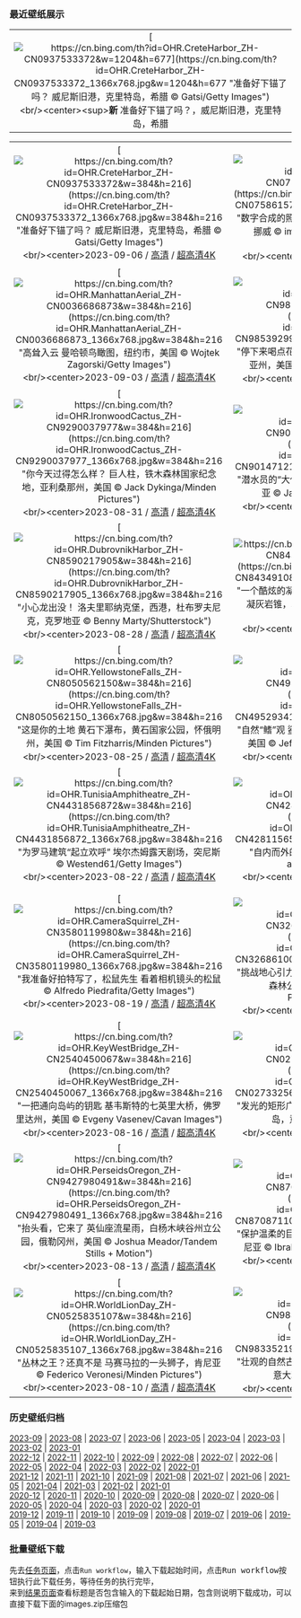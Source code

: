### 最近壁纸展示
||
|:---:|
|[![https://cn.bing.com/th?id=OHR.CreteHarbor_ZH-CN0937533372&w=1204&h=677](https://cn.bing.com/th?id=OHR.CreteHarbor_ZH-CN0937533372_1366x768.jpg&w=1204&h=677 "准备好下锚了吗？&#10;威尼斯旧港，克里特岛，希腊&#10;© Gatsi/Getty Images")](https://cn.bing.com/search?q=%e5%b8%8c%e8%85%8a%e5%85%8b%e9%87%8c%e7%89%b9%e5%b2%9b&form=hpcapt&mkt=zh-cn&filters=HpDate:"20230905_1600")<br/><center><sup>**新**</sup>&nbsp;准备好下锚了吗？，威尼斯旧港，克里特岛，希腊<center/>|

||||
|:---:|:---:|:---:|
|[![https://cn.bing.com/th?id=OHR.CreteHarbor_ZH-CN0937533372&w=384&h=216](https://cn.bing.com/th?id=OHR.CreteHarbor_ZH-CN0937533372_1366x768.jpg&w=384&h=216 "准备好下锚了吗？&#10;威尼斯旧港，克里特岛，希腊&#10;© Gatsi/Getty Images")](https://cn.bing.com/search?q=%e5%b8%8c%e8%85%8a%e5%85%8b%e9%87%8c%e7%89%b9%e5%b2%9b&form=hpcapt&mkt=zh-cn&filters=HpDate:"20230905_1600")<br/><center>2023-09-06 / [高清](https://cn.bing.com/th?id=OHR.CreteHarbor_ZH-CN0937533372_1920x1200.jpg&w=1920&h=1200) / [超高清4K](https://cn.bing.com/th?id=OHR.CreteHarbor_ZH-CN0937533372_UHD.jpg&w=3840&h=2160)<center/>|[![https://cn.bing.com/th?id=OHR.MountSegla_ZH-CN0758615745&w=384&h=216](https://cn.bing.com/th?id=OHR.MountSegla_ZH-CN0758615745_1366x768.jpg&w=384&h=216 "数字合成的照片？不是吧！&#10;塞格拉山，塞尼亚岛，挪威&#10;© imageBROKER/Moritz Wolf/Getty Images")](https://cn.bing.com/search?q=%e5%a1%9e%e5%b0%bc%e4%ba%9a%e5%b2%9b&form=hpcapt&mkt=zh-cn&filters=HpDate:"20230904_1600")<br/><center>2023-09-05 / [高清](https://cn.bing.com/th?id=OHR.MountSegla_ZH-CN0758615745_1920x1200.jpg&w=1920&h=1200) / [超高清4K](https://cn.bing.com/th?id=OHR.MountSegla_ZH-CN0758615745_UHD.jpg&w=3840&h=2160)<center/>|[![https://cn.bing.com/th?id=OHR.BourgesMarsh_ZH-CN0505354655&w=384&h=216](https://cn.bing.com/th?id=OHR.BourgesMarsh_ZH-CN0505354655_1366x768.jpg&w=384&h=216 "城市中心的绿色天堂&#10;布尔日的沼泽，法国&#10;© Tuul & Bruno Morandi/Getty Images")](https://cn.bing.com/search?q=%e5%b8%83%e5%b0%94%e6%97%a5&form=hpcapt&mkt=zh-cn&filters=HpDate:"20230903_1600")<br/><center>2023-09-04 / [高清](https://cn.bing.com/th?id=OHR.BourgesMarsh_ZH-CN0505354655_1920x1200.jpg&w=1920&h=1200) / [超高清4K](https://cn.bing.com/th?id=OHR.BourgesMarsh_ZH-CN0505354655_UHD.jpg&w=3840&h=2160)<center/>|
|[![https://cn.bing.com/th?id=OHR.ManhattanAerial_ZH-CN0036686873&w=384&h=216](https://cn.bing.com/th?id=OHR.ManhattanAerial_ZH-CN0036686873_1366x768.jpg&w=384&h=216 "高耸入云&#10;曼哈顿鸟瞰图，纽约市，美国&#10;© Wojtek Zagorski/Getty Images")](https://cn.bing.com/search?q=%e6%9b%bc%e5%93%88%e9%a1%bf&form=hpcapt&mkt=zh-cn&filters=HpDate:"20230902_1600")<br/><center>2023-09-03 / [高清](https://cn.bing.com/th?id=OHR.ManhattanAerial_ZH-CN0036686873_1920x1200.jpg&w=1920&h=1200) / [超高清4K](https://cn.bing.com/th?id=OHR.ManhattanAerial_ZH-CN0036686873_UHD.jpg&w=3840&h=2160)<center/>|[![https://cn.bing.com/th?id=OHR.TinyHummer_ZH-CN9853929957&w=384&h=216](https://cn.bing.com/th?id=OHR.TinyHummer_ZH-CN9853929957_1366x768.jpg&w=384&h=216 "停下来喝点花蜜&#10;艾氏煌蜂鸟，圣克鲁斯，加利福尼亚州，美国&#10;© mallardg500/Getty Images")](https://cn.bing.com/search?q=%e8%89%be%e6%b0%8f%e7%85%8c%e8%9c%82%e9%b8%9f&form=hpcapt&mkt=zh-cn&filters=HpDate:"20230901_1600")<br/><center>2023-09-02 / [高清](https://cn.bing.com/th?id=OHR.TinyHummer_ZH-CN9853929957_1920x1200.jpg&w=1920&h=1200) / [超高清4K](https://cn.bing.com/th?id=OHR.TinyHummer_ZH-CN9853929957_UHD.jpg&w=3840&h=2160)<center/>|[![https://cn.bing.com/th?id=OHR.TurkeyTailMush_ZH-CN9683744281&w=384&h=216](https://cn.bing.com/th?id=OHR.TurkeyTailMush_ZH-CN9683744281_1366x768.jpg&w=384&h=216 "火鸡尾蘑菇&#10;火鸡尾蘑菇，布里瓦德，北卡罗来纳州，美国&#10;© Bill Gozansky/Alamy Stock Photo")](https://cn.bing.com/search?q=%e8%98%91%e8%8f%87&form=hpcapt&mkt=zh-cn&filters=HpDate:"20230831_1600")<br/><center>2023-09-01 / [高清](https://cn.bing.com/th?id=OHR.TurkeyTailMush_ZH-CN9683744281_1920x1200.jpg&w=1920&h=1200) / [超高清4K](https://cn.bing.com/th?id=OHR.TurkeyTailMush_ZH-CN9683744281_UHD.jpg&w=3840&h=2160)<center/>|
|[![https://cn.bing.com/th?id=OHR.IronwoodCactus_ZH-CN9290037977&w=384&h=216](https://cn.bing.com/th?id=OHR.IronwoodCactus_ZH-CN9290037977_1366x768.jpg&w=384&h=216 "你今天过得怎么样？&#10;巨人柱，铁木森林国家纪念地，亚利桑那州，美国&#10;© Jack Dykinga/Minden Pictures")](https://cn.bing.com/search?q=%e5%b7%a8%e4%ba%ba%e6%9f%b1&form=hpcapt&mkt=zh-cn&filters=HpDate:"20230830_1600")<br/><center>2023-08-31 / [高清](https://cn.bing.com/th?id=OHR.IronwoodCactus_ZH-CN9290037977_1920x1200.jpg&w=1920&h=1200) / [超高清4K](https://cn.bing.com/th?id=OHR.IronwoodCactus_ZH-CN9290037977_UHD.jpg&w=3840&h=2160)<center/>|[![https://cn.bing.com/th?id=OHR.NingalooShark_ZH-CN9014712175&w=384&h=216](https://cn.bing.com/th?id=OHR.NingalooShark_ZH-CN9014712175_1366x768.jpg&w=384&h=216 "潜水员的“大伙伴”&#10;鲸鲨，宁加洛珊瑚礁，西澳大利亚&#10;© Jason Edwards/Getty Images")](https://cn.bing.com/search?q=%e9%b2%b8%e9%b2%a8&form=hpcapt&mkt=zh-cn&filters=HpDate:"20230829_1600")<br/><center>2023-08-30 / [高清](https://cn.bing.com/th?id=OHR.NingalooShark_ZH-CN9014712175_1920x1200.jpg&w=1920&h=1200) / [超高清4K](https://cn.bing.com/th?id=OHR.NingalooShark_ZH-CN9014712175_UHD.jpg&w=3840&h=2160)<center/>|[![https://cn.bing.com/th?id=OHR.TetonBison_ZH-CN9384306649&w=384&h=216](https://cn.bing.com/th?id=OHR.TetonBison_ZH-CN9384306649_1366x768.jpg&w=384&h=216 "一头毛茸茸的牛&#10;美洲野牛，大提顿国家公园，怀俄明州&#10;© Enrique Aguirre Aves/Getty Images")](https://cn.bing.com/search?q=%e7%be%8e%e6%b4%b2%e9%87%8e%e7%89%9b&form=hpcapt&mkt=zh-cn&filters=HpDate:"20230828_1600")<br/><center>2023-08-29 / [高清](https://cn.bing.com/th?id=OHR.TetonBison_ZH-CN9384306649_1920x1200.jpg&w=1920&h=1200) / [超高清4K](https://cn.bing.com/th?id=OHR.TetonBison_ZH-CN9384306649_UHD.jpg&w=3840&h=2160)<center/>|
|[![https://cn.bing.com/th?id=OHR.DubrovnikHarbor_ZH-CN8590217905&w=384&h=216](https://cn.bing.com/th?id=OHR.DubrovnikHarbor_ZH-CN8590217905_1366x768.jpg&w=384&h=216 "小心龙出没！&#10;洛夫里耶纳克堡，西港，杜布罗夫尼克，克罗地亚&#10;© Benny Marty/Shutterstock")](https://cn.bing.com/search?q=%e5%85%8b%e7%bd%97%e5%9c%b0%e4%ba%9a%e6%9d%9c%e5%b8%83%e7%bd%97%e5%a4%ab%e5%b0%bc%e5%85%8b&form=hpcapt&mkt=zh-cn&filters=HpDate:"20230827_1600")<br/><center>2023-08-28 / [高清](https://cn.bing.com/th?id=OHR.DubrovnikHarbor_ZH-CN8590217905_1920x1200.jpg&w=1920&h=1200) / [超高清4K](https://cn.bing.com/th?id=OHR.DubrovnikHarbor_ZH-CN8590217905_UHD.jpg&w=3840&h=2160)<center/>|[![https://cn.bing.com/th?id=OHR.JejuIsland_ZH-CN8434910851&w=384&h=216](https://cn.bing.com/th?id=OHR.JejuIsland_ZH-CN8434910851_1366x768.jpg&w=384&h=216 "一个酷炫的凝灰岩火山口&#10;城山日出峰，济州岛上的凝灰岩锥，韩国&#10;© Quynh Anh Nguyen/Getty Images")](https://cn.bing.com/search?q=%e6%b5%8e%e5%b7%9e%e5%b2%9b&form=hpcapt&mkt=zh-cn&filters=HpDate:"20230826_1600")<br/><center>2023-08-27 / [高清](https://cn.bing.com/th?id=OHR.JejuIsland_ZH-CN8434910851_1920x1200.jpg&w=1920&h=1200) / [超高清4K](https://cn.bing.com/th?id=OHR.JejuIsland_ZH-CN8434910851_UHD.jpg&w=3840&h=2160)<center/>|[![https://cn.bing.com/th?id=OHR.MuseumIsland_ZH-CN8277258964&w=384&h=216](https://cn.bing.com/th?id=OHR.MuseumIsland_ZH-CN8277258964_1366x768.jpg&w=384&h=216 "博物馆之夜&#10;柏林大教堂和博物馆岛，柏林，德国&#10;© Rudy Balasko/Shutterstock")](https://cn.bing.com/search?q=%e6%9f%8f%e6%9e%97%e5%8d%9a%e7%89%a9%e9%a6%86%e5%b2%9b&form=hpcapt&mkt=zh-cn&filters=HpDate:"20230825_1600")<br/><center>2023-08-26 / [高清](https://cn.bing.com/th?id=OHR.MuseumIsland_ZH-CN8277258964_1920x1200.jpg&w=1920&h=1200) / [超高清4K](https://cn.bing.com/th?id=OHR.MuseumIsland_ZH-CN8277258964_UHD.jpg&w=3840&h=2160)<center/>|
|[![https://cn.bing.com/th?id=OHR.YellowstoneFalls_ZH-CN8050562150&w=384&h=216](https://cn.bing.com/th?id=OHR.YellowstoneFalls_ZH-CN8050562150_1366x768.jpg&w=384&h=216 "这是你的土地&#10;黄石下瀑布，黄石国家公园，怀俄明州，美国&#10;© Tim Fitzharris/Minden Pictures")](https://cn.bing.com/search?q=%e9%bb%84%e7%9f%b3%e5%9b%bd%e5%ae%b6%e5%85%ac%e5%9b%ad&form=hpcapt&mkt=zh-cn&filters=HpDate:"20230824_1600")<br/><center>2023-08-25 / [高清](https://cn.bing.com/th?id=OHR.YellowstoneFalls_ZH-CN8050562150_1920x1200.jpg&w=1920&h=1200) / [超高清4K](https://cn.bing.com/th?id=OHR.YellowstoneFalls_ZH-CN8050562150_UHD.jpg&w=3840&h=2160)<center/>|[![https://cn.bing.com/th?id=OHR.SharkFinCove_ZH-CN4952934195&w=384&h=216](https://cn.bing.com/th?id=OHR.SharkFinCove_ZH-CN4952934195_1366x768.jpg&w=384&h=216 "自然“鳍”观&#10;鲨鱼鳍湾，达文波特，加利福尼亚州，美国&#10;© Jeff Lewis/Tandem Stills + Motion")](https://cn.bing.com/search?q=%e6%b5%b7%e8%9a%80%e6%9f%b1&form=hpcapt&mkt=zh-cn&filters=HpDate:"20230823_1600")<br/><center>2023-08-24 / [高清](https://cn.bing.com/th?id=OHR.SharkFinCove_ZH-CN4952934195_1920x1200.jpg&w=1920&h=1200) / [超高清4K](https://cn.bing.com/th?id=OHR.SharkFinCove_ZH-CN4952934195_UHD.jpg&w=3840&h=2160)<center/>|[![https://cn.bing.com/th?id=OHR.SkogafossWaterfall_ZH-CN4763253095&w=384&h=216](https://cn.bing.com/th?id=OHR.SkogafossWaterfall_ZH-CN4763253095_1366x768.jpg&w=384&h=216 "溅起一潭水花&#10;斯科加瀑布，冰岛&#10;© Maridav/Shutterstock")](https://cn.bing.com/search?q=%e6%96%af%e7%a7%91%e5%8a%a0%e7%80%91%e5%b8%83&form=hpcapt&mkt=zh-cn&filters=HpDate:"20230822_1600")<br/><center>2023-08-23 / [高清](https://cn.bing.com/th?id=OHR.SkogafossWaterfall_ZH-CN4763253095_1920x1200.jpg&w=1920&h=1200) / [超高清4K](https://cn.bing.com/th?id=OHR.SkogafossWaterfall_ZH-CN4763253095_UHD.jpg&w=3840&h=2160)<center/>|
|[![https://cn.bing.com/th?id=OHR.TunisiaAmphitheatre_ZH-CN4431856872&w=384&h=216](https://cn.bing.com/th?id=OHR.TunisiaAmphitheatre_ZH-CN4431856872_1366x768.jpg&w=384&h=216 "为罗马建筑“起立欢呼”&#10;埃尔杰姆露天剧场，突尼斯&#10;© Westend61/Getty Images")](https://cn.bing.com/search?q=%e5%9f%83%e5%b0%94%e6%9d%b0%e5%a7%86%e9%9c%b2%e5%a4%a9%e5%89%a7%e5%9c%ba&form=hpcapt&mkt=zh-cn&filters=HpDate:"20230821_1600")<br/><center>2023-08-22 / [高清](https://cn.bing.com/th?id=OHR.TunisiaAmphitheatre_ZH-CN4431856872_1920x1200.jpg&w=1920&h=1200) / [超高清4K](https://cn.bing.com/th?id=OHR.TunisiaAmphitheatre_ZH-CN4431856872_UHD.jpg&w=3840&h=2160)<center/>|[![https://cn.bing.com/th?id=OHR.EmeraldLakeYukon_ZH-CN4281156537&w=384&h=216](https://cn.bing.com/th?id=OHR.EmeraldLakeYukon_ZH-CN4281156537_1366x768.jpg&w=384&h=216 "自内而外的光彩&#10;翡翠湖，加拿大育空地区&#10;© artherng/Getty Images")](https://cn.bing.com/search?q=%e5%8a%a0%e6%8b%bf%e5%a4%a7%e8%82%b2%e7%a9%ba%e5%9c%b0%e5%8c%ba&form=hpcapt&mkt=zh-cn&filters=HpDate:"20230820_1600")<br/><center>2023-08-21 / [高清](https://cn.bing.com/th?id=OHR.EmeraldLakeYukon_ZH-CN4281156537_1920x1200.jpg&w=1920&h=1200) / [超高清4K](https://cn.bing.com/th?id=OHR.EmeraldLakeYukon_ZH-CN4281156537_UHD.jpg&w=3840&h=2160)<center/>|[![https://cn.bing.com/th?id=OHR.StartPointLight_ZH-CN4021540566&w=384&h=216](https://cn.bing.com/th?id=OHR.StartPointLight_ZH-CN4021540566_1366x768.jpg&w=384&h=216 "海上哨兵&#10;起点灯塔，德文郡，英国&#10;© Guy Edwardes/Minden Pictures")](https://cn.bing.com/search?q=%e8%8b%b1%e5%9b%bd%e5%be%b7%e6%96%87%e9%83%a1&form=hpcapt&mkt=zh-cn&filters=HpDate:"20230819_1600")<br/><center>2023-08-20 / [高清](https://cn.bing.com/th?id=OHR.StartPointLight_ZH-CN4021540566_1920x1200.jpg&w=1920&h=1200) / [超高清4K](https://cn.bing.com/th?id=OHR.StartPointLight_ZH-CN4021540566_UHD.jpg&w=3840&h=2160)<center/>|
|[![https://cn.bing.com/th?id=OHR.CameraSquirrel_ZH-CN3580119980&w=384&h=216](https://cn.bing.com/th?id=OHR.CameraSquirrel_ZH-CN3580119980_1366x768.jpg&w=384&h=216 "我准备好拍特写了，松鼠先生&#10;看着相机镜头的松鼠&#10;© Alfredo Piedrafita/Getty Images")](https://cn.bing.com/search?q=%e6%91%84%e5%bd%b1&form=hpcapt&mkt=zh-cn&filters=HpDate:"20230818_1600")<br/><center>2023-08-19 / [高清](https://cn.bing.com/th?id=OHR.CameraSquirrel_ZH-CN3580119980_1920x1200.jpg&w=1920&h=1200) / [超高清4K](https://cn.bing.com/th?id=OHR.CameraSquirrel_ZH-CN3580119980_UHD.jpg&w=3840&h=2160)<center/>|[![https://cn.bing.com/th?id=OHR.AvatarMountain_ZH-CN3268610045&w=384&h=216](https://cn.bing.com/th?id=OHR.AvatarMountain_ZH-CN3268610045_1366x768.jpg&w=384&h=216 "挑战地心引力的世界奇观&#10;哈利路亚山，张家界国家森林公园，中国&#10;© Amazing Aerial Premium/Shutterstock")](https://cn.bing.com/search?q=%e5%bc%a0%e5%ae%b6%e7%95%8c%e5%9b%bd%e5%ae%b6%e6%a3%ae%e6%9e%97%e5%85%ac%e5%9b%ad&form=hpcapt&mkt=zh-cn&filters=HpDate:"20230817_1600")<br/><center>2023-08-18 / [高清](https://cn.bing.com/th?id=OHR.AvatarMountain_ZH-CN3268610045_1920x1200.jpg&w=1920&h=1200) / [超高清4K](https://cn.bing.com/th?id=OHR.AvatarMountain_ZH-CN3268610045_UHD.jpg&w=3840&h=2160)<center/>|[![https://cn.bing.com/th?id=OHR.HelmckenWaterfall_ZH-CN9694510761&w=384&h=216](https://cn.bing.com/th?id=OHR.HelmckenWaterfall_ZH-CN9694510761_1366x768.jpg&w=384&h=216 "听它咆哮！&#10;罕肯瀑布,威尔斯格雷省立公园, 加拿大不列颠哥伦比亚省&#10;© Laurens Verhoeven/Getty Images")](https://cn.bing.com/search?q=%e5%a8%81%e5%b0%94%e6%96%af%e6%a0%bc%e9%9b%b7%e7%9c%81%e7%ab%8b%e5%85%ac%e5%9b%ad&form=hpcapt&mkt=zh-cn&filters=HpDate:"20230816_1600")<br/><center>2023-08-17 / [高清](https://cn.bing.com/th?id=OHR.HelmckenWaterfall_ZH-CN9694510761_1920x1200.jpg&w=1920&h=1200) / [超高清4K](https://cn.bing.com/th?id=OHR.HelmckenWaterfall_ZH-CN9694510761_UHD.jpg&w=3840&h=2160)<center/>|
|[![https://cn.bing.com/th?id=OHR.KeyWestBridge_ZH-CN2540450067&w=384&h=216](https://cn.bing.com/th?id=OHR.KeyWestBridge_ZH-CN2540450067_1366x768.jpg&w=384&h=216 "一把通向岛屿的钥匙&#10;基韦斯特的七英里大桥，佛罗里达州，美国&#10;© Evgeny Vasenev/Cavan Images")](https://cn.bing.com/search?q=%e4%b8%83%e8%8b%b1%e9%87%8c%e5%a4%a7%e6%a1%a5&form=hpcapt&mkt=zh-cn&filters=HpDate:"20230815_1600")<br/><center>2023-08-16 / [高清](https://cn.bing.com/th?id=OHR.KeyWestBridge_ZH-CN2540450067_1920x1200.jpg&w=1920&h=1200) / [超高清4K](https://cn.bing.com/th?id=OHR.KeyWestBridge_ZH-CN2540450067_UHD.jpg&w=3840&h=2160)<center/>|[![https://cn.bing.com/th?id=OHR.TaorminaSquare_ZH-CN0273325652&w=384&h=216](https://cn.bing.com/th?id=OHR.TaorminaSquare_ZH-CN0273325652_1366x768.jpg&w=384&h=216 "发光的矩形广场&#10;四月九日广场，陶尔米纳，西西里岛，意大利&#10;© rudi1976/Alamy")](https://cn.bing.com/search?q=%e9%99%b6%e5%b0%94%e7%b1%b3%e7%ba%b3&form=hpcapt&mkt=zh-cn&filters=HpDate:"20230814_1600")<br/><center>2023-08-15 / [高清](https://cn.bing.com/th?id=OHR.TaorminaSquare_ZH-CN0273325652_1920x1200.jpg&w=1920&h=1200) / [超高清4K](https://cn.bing.com/th?id=OHR.TaorminaSquare_ZH-CN0273325652_UHD.jpg&w=3840&h=2160)<center/>|[![https://cn.bing.com/th?id=OHR.GeckoLeaf_ZH-CN9908456174&w=384&h=216](https://cn.bing.com/th?id=OHR.GeckoLeaf_ZH-CN9908456174_1366x768.jpg&w=384&h=216 "躲猫猫，我看见你了!&#10;叶片上的小壁虎&#10;© Darren Greenwood/Alamy")](https://cn.bing.com/search?q=%e5%a3%81%e8%99%8e%e8%9c%a5%e8%9c%b4&form=hpcapt&mkt=zh-cn&filters=HpDate:"20230813_1600")<br/><center>2023-08-14 / [高清](https://cn.bing.com/th?id=OHR.GeckoLeaf_ZH-CN9908456174_1920x1200.jpg&w=1920&h=1200) / [超高清4K](https://cn.bing.com/th?id=OHR.GeckoLeaf_ZH-CN9908456174_UHD.jpg&w=3840&h=2160)<center/>|
|[![https://cn.bing.com/th?id=OHR.PerseidsOregon_ZH-CN9427980491&w=384&h=216](https://cn.bing.com/th?id=OHR.PerseidsOregon_ZH-CN9427980491_1366x768.jpg&w=384&h=216 "抬头看，它来了&#10;英仙座流星雨，白杨木峡谷州立公园，俄勒冈州，美国&#10;© Joshua Meador/Tandem Stills + Motion")](https://cn.bing.com/search?q=%e8%8b%b1%e4%bb%99%e5%ba%a7%e6%b5%81%e6%98%9f%e9%9b%a8&form=hpcapt&mkt=zh-cn&filters=HpDate:"20230812_1600")<br/><center>2023-08-13 / [高清](https://cn.bing.com/th?id=OHR.PerseidsOregon_ZH-CN9427980491_1920x1200.jpg&w=1920&h=1200) / [超高清4K](https://cn.bing.com/th?id=OHR.PerseidsOregon_ZH-CN9427980491_UHD.jpg&w=3840&h=2160)<center/>|[![https://cn.bing.com/th?id=OHR.ThreeElephants_ZH-CN8708711085&w=384&h=216](https://cn.bing.com/th?id=OHR.ThreeElephants_ZH-CN8708711085_1366x768.jpg&w=384&h=216 "保护温柔的巨人&#10;大象家族，安波塞利国家公园，肯尼亚&#10;© Ibrahim Suha Derbent/Getty Images")](https://cn.bing.com/search?q=%e4%b8%96%e7%95%8c%e5%a4%a7%e8%b1%a1%e6%97%a5&form=hpcapt&mkt=zh-cn&filters=HpDate:"20230811_1600")<br/><center>2023-08-12 / [高清](https://cn.bing.com/th?id=OHR.ThreeElephants_ZH-CN8708711085_1920x1200.jpg&w=1920&h=1200) / [超高清4K](https://cn.bing.com/th?id=OHR.ThreeElephants_ZH-CN8708711085_UHD.jpg&w=3840&h=2160)<center/>|[![https://cn.bing.com/th?id=OHR.JupiterArtland_ZH-CN7955790073&w=384&h=216](https://cn.bing.com/th?id=OHR.JupiterArtland_ZH-CN7955790073_1366x768.jpg&w=384&h=216 "独一无二的一朵“水花”&#10;'朱庇特艺术园的“入口”水池，爱丁堡，苏格兰&#10;© Owen Humphreys/PA Images/Alamy")](https://cn.bing.com/search?q=%e7%88%b1%e4%b8%81%e5%a0%a1%e8%89%ba%e6%9c%af%e8%8a%82&form=hpcapt&mkt=zh-cn&filters=HpDate:"20230810_1600")<br/><center>2023-08-11 / [高清](https://cn.bing.com/th?id=OHR.JupiterArtland_ZH-CN7955790073_1920x1200.jpg&w=1920&h=1200) / [超高清4K](https://cn.bing.com/th?id=OHR.JupiterArtland_ZH-CN7955790073_UHD.jpg&w=3840&h=2160)<center/>|
|[![https://cn.bing.com/th?id=OHR.WorldLionDay_ZH-CN0525835107&w=384&h=216](https://cn.bing.com/th?id=OHR.WorldLionDay_ZH-CN0525835107_1366x768.jpg&w=384&h=216 "丛林之王？还真不是&#10;马赛马拉的一头狮子，肯尼亚&#10;© Federico Veronesi/Minden Pictures")](https://cn.bing.com/search?q=%e9%9d%9e%e6%b4%b2%e7%8b%ae&form=hpcapt&mkt=zh-cn&filters=HpDate:"20230809_1600")<br/><center>2023-08-10 / [高清](https://cn.bing.com/th?id=OHR.WorldLionDay_ZH-CN0525835107_1920x1200.jpg&w=1920&h=1200) / [超高清4K](https://cn.bing.com/th?id=OHR.WorldLionDay_ZH-CN0525835107_UHD.jpg&w=3840&h=2160)<center/>|[![https://cn.bing.com/th?id=OHR.PandiZucchero_ZH-CN9833521922&w=384&h=216](https://cn.bing.com/th?id=OHR.PandiZucchero_ZH-CN9833521922_1366x768.jpg&w=384&h=216 "壮观的自然古迹&#10;马苏阿的甜面包海蚀柱，撒丁岛，意大利&#10;© DaLiu/Getty Images")](https://cn.bing.com/search?q=%e6%92%92%e4%b8%81%e5%b2%9b&form=hpcapt&mkt=zh-cn&filters=HpDate:"20230808_1600")<br/><center>2023-08-09 / [高清](https://cn.bing.com/th?id=OHR.PandiZucchero_ZH-CN9833521922_1920x1200.jpg&w=1920&h=1200) / [超高清4K](https://cn.bing.com/th?id=OHR.PandiZucchero_ZH-CN9833521922_UHD.jpg&w=3840&h=2160)<center/>|[![https://cn.bing.com/th?id=OHR.LiQiu2023_ZH-CN9197909278&w=384&h=216](https://cn.bing.com/th?id=OHR.LiQiu2023_ZH-CN9197909278_1366x768.jpg&w=384&h=216 "恍若童话世界，胜似人间仙境&#10;五花海，阿坝九寨沟旅游景区，四川省，中国&#10;© Michael Ver Sprill/Getty Images")](https://cn.bing.com/search?q=%e4%b9%9d%e5%af%a8%e6%b2%9f%e4%ba%94%e8%8a%b1%e6%b5%b7&form=hpcapt&mkt=zh-cn&filters=HpDate:"20230807_1600")<br/><center>2023-08-08 / [高清](https://cn.bing.com/th?id=OHR.LiQiu2023_ZH-CN9197909278_1920x1200.jpg&w=1920&h=1200) / [超高清4K](https://cn.bing.com/th?id=OHR.LiQiu2023_ZH-CN9197909278_UHD.jpg&w=3840&h=2160)<center/>|


### 历史壁纸归档
[2023-09](views/2023/2023-09.md) | [2023-08](views/2023/2023-08.md) | [2023-07](views/2023/2023-07.md) | [2023-06](views/2023/2023-06.md) | [2023-05](views/2023/2023-05.md) | [2023-04](views/2023/2023-04.md) | [2023-03](views/2023/2023-03.md) | [2023-02](views/2023/2023-02.md) | [2023-01](views/2023/2023-01.md)  
[2022-12](views/2022/2022-12.md) | [2022-11](views/2022/2022-11.md) | [2022-10](views/2022/2022-10.md) | [2022-09](views/2022/2022-09.md) | [2022-08](views/2022/2022-08.md) | [2022-07](views/2022/2022-07.md) | [2022-06](views/2022/2022-06.md) | [2022-05](views/2022/2022-05.md) | [2022-04](views/2022/2022-04.md) | [2022-03](views/2022/2022-03.md) | [2022-02](views/2022/2022-02.md) | [2022-01](views/2022/2022-01.md)  
[2021-12](views/2021/2021-12.md) | [2021-11](views/2021/2021-11.md) | [2021-10](views/2021/2021-10.md) | [2021-09](views/2021/2021-09.md) | [2021-08](views/2021/2021-08.md) | [2021-07](views/2021/2021-07.md) | [2021-06](views/2021/2021-06.md) | [2021-05](views/2021/2021-05.md) | [2021-04](views/2021/2021-04.md) | [2021-03](views/2021/2021-03.md) | [2021-02](views/2021/2021-02.md) | [2021-01](views/2021/2021-01.md)  
[2020-12](views/2020/2020-12.md) | [2020-11](views/2020/2020-11.md) | [2020-10](views/2020/2020-10.md) | [2020-09](views/2020/2020-09.md) | [2020-08](views/2020/2020-08.md) | [2020-07](views/2020/2020-07.md) | [2020-06](views/2020/2020-06.md) | [2020-05](views/2020/2020-05.md) | [2020-04](views/2020/2020-04.md) | [2020-03](views/2020/2020-03.md) | [2020-02](views/2020/2020-02.md) | [2020-01](views/2020/2020-01.md)  
[2019-12](views/2019/2019-12.md) | [2019-11](views/2019/2019-11.md) | [2019-10](views/2019/2019-10.md) | [2019-09](views/2019/2019-09.md) | [2019-08](views/2019/2019-08.md) | [2019-07](views/2019/2019-07.md) | [2019-06](views/2019/2019-06.md) | [2019-05](views/2019/2019-05.md) | [2019-04](views/2019/2019-04.md) | [2019-03](views/2019/2019-03.md)


### 批量壁纸下载
先去[任务页面](https://github.com/wefashe/image-save/actions/workflows/mydown.yml)，点击`Run workflow`，输入下载起始时间，点击<kbd>Run workflow</kbd>按钮执行此下载任务，等待任务的执行完毕，  
来到[结果页面](https://github.com/wefashe/image-save/releases/tag/down_zip_tag)查看标题是否包含输入的下载起始日期，包含则说明下载成功，可以直接下载下面的images.zip压缩包  
